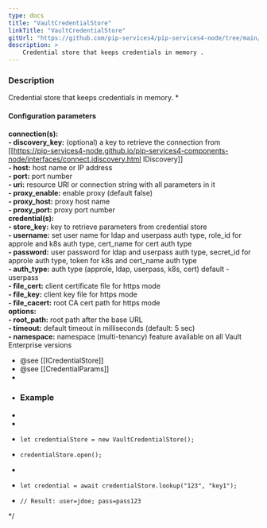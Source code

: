 ```yaml
---
type: docs
title: "VaultCredentialStore"
linkTitle: "VaultCredentialStore"
gitUrl: "https://github.com/pip-services4/pip-services4-node/tree/main/pip-services4-vault-node"
description: > 
    Credential store that keeps credentials in memory .
---
```


### Description
Credential store that keeps credentials in memory.
 * 
#### Configuration parameters
  
**connection(s):**                
**- discovery_key:**         (optional) a key to retrieve the connection from [[https://pip-services4-node.github.io/pip-services4-components-node/interfaces/connect.idiscovery.html IDiscovery]]     
**- host:**                  host name or IP address     
**- port:**                  port number     
**- uri:**                   resource URI or connection string with all parameters in it     
**- proxy_enable:**          enable proxy (default false)     
**- proxy_host:**            proxy host name     
**- proxy_port:**            proxy port number     
**credential(s):**     
**- store_key:**             key to retrieve parameters from credential store     
**- username:**              set user name for ldap and userpass auth type, role_id for approle and k8s auth type, cert_name for cert auth type     
**- password:**              user password for ldap and userpass auth type, secret_id for approle auth type, token for k8s and cert_name auth type     
**- auth_type:**             auth type (approle, ldap, userpass, k8s, cert) default - userpass     
**- file_cert:**             client certificate file for https mode     
**- file_key:**              client key file for https mode     
**- file_cacert:**           root CA cert path for https mode    
**options:**     
**- root_path:**             root path after the base URL     
**- timeout:**               default timeout in milliseconds (default: 5 sec)     
**- namespace:**             namespace (multi-tenancy) feature available on all Vault Enterprise versions          
  
 * @see [[ICredentialStore]]
 * @see [[CredentialParams]]
 * 
 * ### Example ###
 * 
 *     
 *     let credentialStore = new VaultCredentialStore();
 *     credentialStore.open();
 *     
 *     let credential = await credentialStore.lookup("123", "key1");
 *     // Result: user=jdoe; pass=pass123
 */
